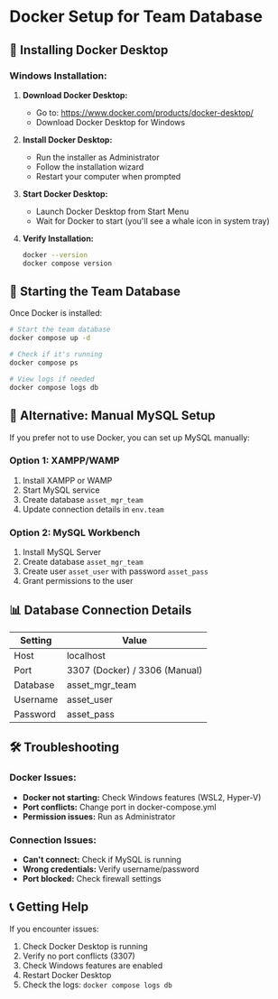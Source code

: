 # Docker Setup for Team Database

## 🐳 Installing Docker Desktop

### Windows Installation:

1. **Download Docker Desktop:**
   - Go to: https://www.docker.com/products/docker-desktop/
   - Download Docker Desktop for Windows

2. **Install Docker Desktop:**
   - Run the installer as Administrator
   - Follow the installation wizard
   - Restart your computer when prompted

3. **Start Docker Desktop:**
   - Launch Docker Desktop from Start Menu
   - Wait for Docker to start (you'll see a whale icon in system tray)

4. **Verify Installation:**
   ```bash
   docker --version
   docker compose version
   ```

## 🚀 Starting the Team Database

Once Docker is installed:

```bash
# Start the team database
docker compose up -d

# Check if it's running
docker compose ps

# View logs if needed
docker compose logs db
```

## 🔧 Alternative: Manual MySQL Setup

If you prefer not to use Docker, you can set up MySQL manually:

### Option 1: XAMPP/WAMP
1. Install XAMPP or WAMP
2. Start MySQL service
3. Create database `asset_mgr_team`
4. Update connection details in `env.team`

### Option 2: MySQL Workbench
1. Install MySQL Server
2. Create database `asset_mgr_team`
3. Create user `asset_user` with password `asset_pass`
4. Grant permissions to the user

## 📊 Database Connection Details

| Setting | Value |
|---------|-------|
| Host | localhost |
| Port | 3307 (Docker) / 3306 (Manual) |
| Database | asset_mgr_team |
| Username | asset_user |
| Password | asset_pass |

## 🛠️ Troubleshooting

### Docker Issues:
- **Docker not starting:** Check Windows features (WSL2, Hyper-V)
- **Port conflicts:** Change port in docker-compose.yml
- **Permission issues:** Run as Administrator

### Connection Issues:
- **Can't connect:** Check if MySQL is running
- **Wrong credentials:** Verify username/password
- **Port blocked:** Check firewall settings

## 📞 Getting Help

If you encounter issues:
1. Check Docker Desktop is running
2. Verify no port conflicts (3307)
3. Check Windows features are enabled
4. Restart Docker Desktop
5. Check the logs: `docker compose logs db`

